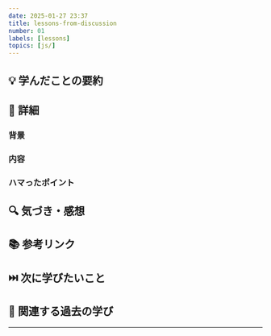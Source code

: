 ```yaml
---
date: 2025-01-27 23:37
title: lessons-from-discussion
number: 01
labels: [lessons]
topics: [js/]
---
```


## 💡 学んだことの要約

## 📝 詳細

### 背景

### 内容

### ハマったポイント

## 🔍 気づき・感想

## 📚 参考リンク

## ⏭️ 次に学びたいこと

## 📌 関連する過去の学び

---
